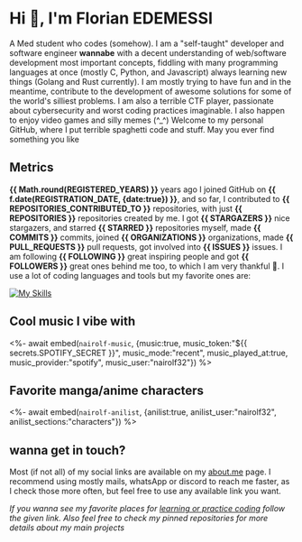 # Hi 👾, I'm Florian EDEMESSI

A Med student who codes (somehow). I am a "self-taught" developer and software engineer **wannabe** with a decent understanding of web/software development most important concepts, fiddling with many programming languages at once (mostly C, Python, and Javascript) always learning new things (Golang and Rust currently). I am mostly trying to have fun and in the meantime, contribute to the development of awesome solutions for some of the world's silliest problems. I am also a terrible CTF player, passionate about cybersecurity and worst coding practices imaginable. I also happen to enjoy video games and silly memes (^_^) Welcome to my personal GitHub, where I put terrible spaghetti code and stuff. May you ever find something you like

## Metrics

**{{ Math.round(REGISTERED_YEARS) }}** years ago I joined GitHub on **{{ f.date(REGISTRATION_DATE, {date:true}) }}**, and so far, I contributed to **{{ REPOSITORIES_CONTRIBUTED_TO }}** repositories, with just **{{ REPOSITORIES }}** repositories created by me. I got **{{ STARGAZERS }}** nice stargazers, and starred **{{ STARRED }}** repositories myself, made **{{ COMMITS }}** commits, joined **{{ ORGANIZATIONS }}** organizations, made **{{ PULL_REQUESTS }}** pull requests, got involved into **{{ ISSUES }}** issues. I am following **{{ FOLLOWING }}** great inspiring people and got **{{ FOLLOWERS }}** great ones behind me too, to which I am very thankful 💛. I use a lot of coding languages and tools but my favorite ones are:

[![My Skills](https://skillicons.dev/icons?i=linux,bash,c,python,js,php,kotlin,flutter,golang,rust)](https://skillicons.dev)

## Cool music I vibe with

<%- await embed(`nairolf-music`, {music:true, music_token:"${{ secrets.SPOTIFY_SECRET }}", music_mode:"recent", music_played_at:true, music_provider:"spotify", music_user:"nairolf32"}) %>

## Favorite manga/anime characters

<%- await embed(`nairolf-anilist`, {anilist:true, anilist_user:"nairolf32", anilist_sections:"characters"}) %>

## wanna get in touch?

Most (if not all) of my social links are available on my [about.me](https://about.me/florian_edemessi) page. I recommend using mostly mails, whatsApp or discord to reach me faster, as I check those more often, but feel free to use any available link you want.

*If you wanna see my favorite places for [learning or practice coding](https://github.com/nair0lf32/challenger) follow the given link. Also feel free to check my pinned repositories for more details about my main projects*
